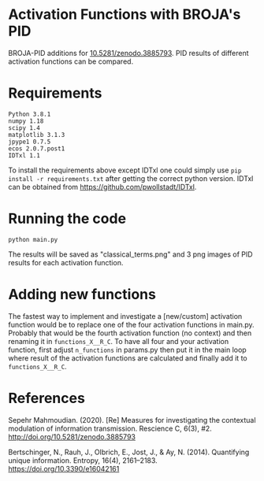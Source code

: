 # Activation Functions with BROJA's PID

BROJA-PID additions for [10.5281/zenodo.3885793](https://zenodo.org/record/3885793). PID results of different activation functions can be compared. 

# Requirements

```
Python 3.8.1
numpy 1.18
scipy 1.4  
matplotlib 3.1.3
jpype1 0.7.5
ecos 2.0.7.post1
IDTxl 1.1
```
To install the requirements above except IDTxl one could simply use ```pip install -r requirements.txt``` after getting the correct python version. IDTxl can be obtained from https://github.com/pwollstadt/IDTxl.

# Running the code

```
python main.py
```
The results will be saved as "classical_terms.png" and 3 png images of PID results for each activation function.


# Adding new functions

The fastest way to implement and investigate a [new/custom] activation function would be to replace one of the four activation functions in main.py. Probably that would be the fourth activation function (no context) and then renaming it in ```functions_X__R_C```. To have all four and your activation function, first adjust ```n_functions``` in params.py then put it in the main loop where result of the activation functions are calculated and finally add it to ```functions_X__R_C```.

# References

Sepehr Mahmoudian. (2020). [Re] Measures for investigating the contextual modulation of information transmission. Rescience C, 6(3), #2. http://doi.org/10.5281/zenodo.3885793

Bertschinger, N., Rauh, J., Olbrich, E., Jost, J., & Ay, N. (2014). Quantifying unique information. Entropy, 16(4), 2161–2183. https://doi.org/10.3390/e16042161
